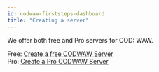 ```yaml
---
id: codwaw-firststeps-dashboard
title: "Creating a server"
---
```


We offer both free and Pro servers for COD: WAW.

Free: [Create a free CODWAW Server](https://fshost.me/free/codwaw)<br />
Pro: [Create a Pro CODWAW Server](https://fshost.me/pro/pricing/codwaw)